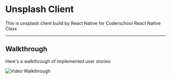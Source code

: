 # Unsplash Client

This is unsplash client build by React Native for Coderschool React Native Class

---

## Walkthrough

Here's a walkthrough of implemented user stories:

<img src='https://i.imgur.com/DVFXIoa.gif' title='Video Walkthrough' width='' alt='Video Walkthrough' />

